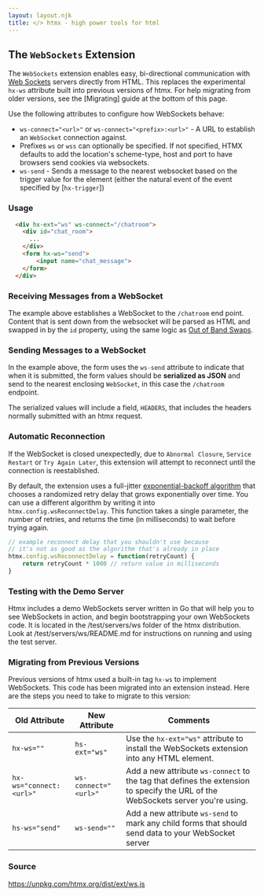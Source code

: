 ```yaml
---
layout: layout.njk
title: </> htmx - high power tools for html
---
```


## The `WebSockets` Extension

The `WebSockets` extension enables easy, bi-directional communication with [Web Sockets](https://developer.mozilla.org/en-US/docs/Web/API/WebSockets_API/Writing_WebSocket_client_applications) servers directly from HTML.  This replaces the experimental `hx-ws` attribute built into previous versions of htmx.  For help migrating from older versions, see the [Migrating] guide at the bottom of this page.

Use the following attributes to configure how WebSockets behave:

* `ws-connect="<url>"` or `ws-connect="<prefix>:<url>"` - A URL to establish an `WebSocket` connection against.
* Prefixes `ws` or `wss` can optionally be specified. If not specified, HTMX defaults to add the location's scheme-type, host and port to have browsers send cookies via websockets.
* `ws-send` - Sends a message to the nearest websocket based on the trigger value for the element (either the natural event
of the event specified by [`hx-trigger`])

### Usage

```html
  <div hx-ext="ws" ws-connect="/chatroom">
    <div id="chat_room">
      ...
    </div>
    <form hx-ws="send">
        <input name="chat_message">
    </form>
  </div>
```

### Receiving Messages from a WebSocket

The example above establishes a WebSocket to the `/chatroom` end point.  Content that is sent down from the websocket will
be parsed as HTML and swapped in by the `id` property, using the same logic as [Out of Band Swaps](/attributes/hx-swap-oob).

### Sending Messages to a WebSocket

In the example above, the form uses the `ws-send` attribute to indicate that when it is submitted, the form values should be **serialized as JSON**
and send to the nearest enclosing `WebSocket`, in this case the `/chatroom` endpoint.

The serialized values will include a field, `HEADERS`, that includes the headers normally submitted with an htmx
request.

### Automatic Reconnection

If the WebSocket is closed unexpectedly, due to `Abnormal Closure`, `Service Restart` or `Try Again Later`, this extension will attempt to reconnect until the connection is reestablished.

By default, the extension uses a full-jitter [exponential-backoff algorithm](https://en.wikipedia.org/wiki/Exponential_backoff) that chooses a randomized retry delay that grows exponentially over time.  You can use a different algorithm by writing it into `htmx.config.wsReconnectDelay`.  This function takes a single parameter, the number of retries, and returns the time (in milliseconds) to wait before trying again.

```javascript
// example reconnect delay that you shouldn't use because
// it's not as good as the algorithm that's already in place
htmx.config.wsReconnectDelay = function(retryCount) {
    return retryCount * 1000 // return value in milliseconds
}
```

### Testing with the Demo Server

Htmx includes a demo WebSockets server written in Go that will help you to see WebSockets in action, and begin bootstrapping your own WebSockets code.  It is located in the /test/servers/ws folder of the htmx distribution.  Look at /test/servers/ws/README.md for instructions on running and using the test server.

### Migrating from Previous Versions

Previous versions of htmx used a built-in tag `hx-ws` to implement WebSockets.  This code has been migrated into an extension instead.  Here are the steps you need to take to migrate to this version:

| Old Attribute           | New Attribute        | Comments          |
|-------------------------|----------------------|-------------------|
| `hx-ws=""`              | `hs-ext="ws"`        | Use the `hx-ext="ws"` attribute to install the WebSockets extension into any HTML element. |
| `hx-ws="connect:<url>"` | `ws-connect="<url>"` | Add a new attribute `ws-connect` to the tag that defines the extension to specify the URL of the WebSockets server you're using. |
| `hs-ws="send"`          | `ws-send=""`         | Add a new attribute `ws-send` to mark any child forms that should send data to your WebSocket server |

### Source

<https://unpkg.com/htmx.org/dist/ext/ws.js>
